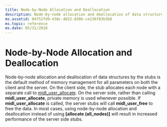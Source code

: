 ```yaml
---
title: Node-by-Node Allocation and Deallocation
description: Node-by-node allocation and deallocation of data structures by the stubs is the default method of memory management for all parameters on both the client and the server.
ms.assetid: 04752fd9-438c-4b52-830b-ce136f83b3b8
ms.topic: reference
ms.date: 05/31/2018
---
```


# Node-by-Node Allocation and Deallocation

Node-by-node allocation and deallocation of data structures by the stubs is the default method of memory management for all parameters on both the client and the server. On the client side, the stub allocates each node with a separate call to [midl\_user\_allocate](/windows/desktop/Midl/midl-user-allocate-1). On the server side, rather than calling **midl\_user\_allocate**, private memory is used whenever possible. If **midl\_user\_allocate** is called, the server stubs will call **midl\_user\_free** to free the data. In most cases, using node-by-node allocation and deallocation instead of using **\[allocate (all\_nodes)\]** will result in increased performance of the server side stubs.

 

 
